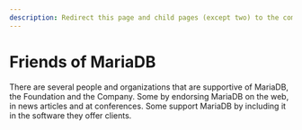 ```yaml
---
description: Redirect this page and child pages (except two) to the company About page
---
```


# Friends of MariaDB

There are several people and organizations that are supportive of MariaDB, the Foundation and the Company. Some by endorsing MariaDB on the web, in news articles and at conferences. Some support MariaDB by including it in the software they offer clients.

